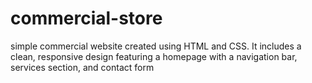 # commercial-store
 simple commercial website created using HTML and CSS. It includes a clean, responsive design featuring a homepage with a navigation bar, services section, and contact form
